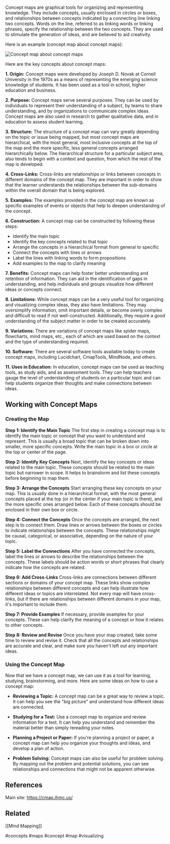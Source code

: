 Concept maps are graphical tools for organizing and representing knowledge. They include concepts, usually enclosed in circles or boxes, and relationships between concepts indicated by a connecting line linking two concepts. Words on the line, referred to as linking words or linking phrases, specify the relationship between the two concepts. They are used to stimulate the generation of ideas, and are believed to aid creativity.

Here is an example (concept map about concept maps):

![Concept map about concept maps](https://cmap.ihmc.us/docs/images/Theory/Fig1CmapAboutCmaps-large.png)

Here are the key concepts about concept maps:

**1. Origin:** Concept maps were developed by Joseph D. Novak at Cornell University in the 1970s as a means of representing the emerging science knowledge of students. It has been used as a tool in school, higher education and business.

**2. Purpose:** Concept maps serve several purposes. They can be used by individuals to represent their understanding of a subject, by teams to share understanding, and by organizations to communicate complex ideas. Concept maps are also used in research to gather qualitative data, and in education to assess student learning.

**3. Structure:** The structure of a concept map can vary greatly depending on the topic or issue being mapped, but most concept maps are hierarchical, with the most general, most inclusive concepts at the top of the map and the more specific, less general concepts arranged hierarchically below. The hierarchical structure for a particular subject area, also tends to begin with a context and question, from which the rest of the map is developed.

**4. Cross-Links:** Cross-links are relationships or links between concepts in different domains of the concept map. They are important in order to show that the learner understands the relationships between the sub-domains within the overall domain that is being explored.

**5. Examples:** The examples provided in the concept map are known as specific examples of events or objects that help to deepen understanding of the concept.

**6. Construction:** A concept map can be constructed by following these steps:

- Identify the main topic
- Identify the key concepts related to that topic
- Arrange the concepts in a hierarchical format from general to specific
- Connect the concepts with lines or arrows
- Label the lines with linking words to form propositions
- Add examples to the map to clarify meaning

**7. Benefits:** Concept maps can help foster better understanding and retention of information. They can aid in the identification of gaps in understanding, and help individuals and groups visualize how different ideas or concepts connect. 

**8. Limitations:** While concept maps can be a very useful tool for organizing and visualizing complex ideas, they also have limitations. They may oversimplify information, omit important details, or become overly complex and difficult to read if not well-constructed. Additionally, they require a good understanding of the subject matter in order to be created accurately.

**9. Variations:** There are variations of concept maps like spider maps, flowcharts, mind maps, etc., each of which are used based on the context and the type of understanding required.

**10. Software:** There are several software tools available today to create concept maps, including Lucidchart, CmapTools, MindNode, and others.

**11. Uses in Education:** In education, concept maps can be used as teaching tools, as study aids, and as assessment tools. They can help teachers gauge the level of understanding of students on a particular topic and can help students organize their thoughts and make connections between ideas.

## Working with Concept Maps

### Creating the Map

**Step 1: Identify the Main Topic**
The first step in creating a concept map is to identify the main topic or concept that you want to understand and represent. This is usually a broad topic that can be broken down into smaller, more specific concepts. Write the main topic in a box or circle at the top or center of the page. 

**Step 2: Identify Key Concepts**
Next, identify the key concepts or ideas related to the main topic. These concepts should be related to the main topic but narrower in scope. It helps to brainstorm and list these concepts before beginning to map them. 

**Step 3: Arrange the Concepts**
Start arranging these key concepts on your map. This is usually done in a hierarchical format, with the most general concepts placed at the top (or in the center if your main topic is there), and the more specific ones arranged below. Each of these concepts should be enclosed in their own box or circle.

**Step 4: Connect the Concepts**
Once the concepts are arranged, the next step is to connect them. Draw lines or arrows between the boxes or circles to indicate relationships between the concepts. These relationships might be causal, categorical, or associative, depending on the nature of your topic.

**Step 5: Label the Connections**
After you have connected the concepts, label the lines or arrows to describe the relationships between the concepts. These labels should be action words or short phrases that clearly indicate how the concepts are related.

**Step 6: Add Cross-Links**
Cross-links are connections between different sections or domains of your concept map. These links show complex relationships between different concepts and can help illustrate how different ideas or topics are interrelated. Not every map will have cross-links, but if there are relationships between different domains in your map, it's important to include them.

**Step 7: Provide Examples**
If necessary, provide examples for your concepts. These can help clarify the meaning of a concept or how it relates to other concepts.

**Step 8: Review and Revise**
Once you have your map created, take some time to review and revise it. Check that all the concepts and relationships are accurate and clear, and make sure you haven't left out any important ideas. 

### Using the Concept Map

Now that we have a concept map, we can use it as a tool for learning, studying, brainstorming, and more. Here are some ideas on how to use a concept map:

- **Reviewing a Topic:** A concept map can be a great way to review a topic. It can help you see the "big picture" and understand how different ideas are connected.

- **Studying for a Test:** Use a concept map to organize and review information for a test. It can help you understand and remember the material better than simply rereading your notes.

- **Planning a Project or Paper:** If you're planning a project or paper, a concept map can help you organize your thoughts and ideas, and develop a plan of action.

- **Problem Solving:** Concept maps can also be useful for problem solving. By mapping out the problem and potential solutions, you can see relationships and connections that might not be apparent otherwise.

## References

Main site:  https://cmap.ihmc.us/

## Related

[[Mind Mapping]]

<!-- Keywords -->
#concepts #maps #concept #map #visualizing
<!-- /Keywords -->

